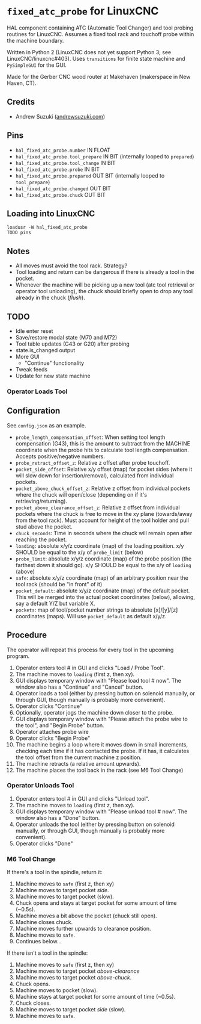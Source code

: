 # `fixed_atc_probe` for LinuxCNC 

HAL component containing ATC (Automatic Tool Changer) and tool probing routines for LinuxCNC. Assumes a fixed tool rack and touchoff probe within the machine boundary.

Written in Python 2 (LinuxCNC does not yet support Python 3; see LinuxCNC/linuxcnc#403). Uses `transitions` for finite state machine and `PySimpleGUI` for the GUI.

Made for the Gerber CNC wood router at Makehaven (makerspace in New Haven, CT).

## Credits

- Andrew Suzuki ([andrewsuzuki.com](https://andrewsuzuki.com))

## Pins

- `hal_fixed_atc_probe.number` IN FLOAT
- `hal_fixed_atc_probe.tool_prepare` IN BIT (internally looped to `prepared`)
- `hal_fixed_atc_probe.tool_change` IN BIT
- `hal_fixed_atc_probe.probe` IN BIT
- `hal_fixed_atc_probe.prepared` OUT BIT (internally looped to `tool_prepare`)
- `hal_fixed_atc_probe.changed` OUT BIT
- `hal_fixed_atc_probe.chuck` OUT BIT

## Loading into LinuxCNC

```
loadusr -W hal_fixed_atc_probe
TODO pins
```

## Notes

- All moves must avoid the tool rack. Strategy?
- Tool loading and return can be dangerous if there is already a tool in the
  pocket.
- Whenever the machine will be picking up a new tool (atc tool retrieval or
  operator tool unloading), the chuck should briefly open to drop any tool
  already in the chuck (*flush*).

## TODO

- Idle enter reset
- Save/restore modal state (M70 and M72)
- Tool table updates (G43 or G20) after probing
- state.is_changed output
- More GUI
  - "Continue" functionality
- Tweak feeds
- Update for new state machine

### Operator Loads Tool


## Configuration

See `config.json` as an example.

- `probe_length_compensation_offset`: When setting tool length compensation
  (G43), this is the amount to subtract from the MACHINE coordinate when the
  probe hits to calculate tool length compensation. Accepts positive/negative
  numbers.
- `probe_retract_offset_z`: Relative z offset after probe touchoff.
- `pocket_side_offset`: Relative x/y offset (map) for pocket sides (where it
  will slow down for insertion/removal), calculated from individual pockets.
- `pocket_above_chuck_offset_z`: Relative z offset from individual pockets
  where the chuck will open/close (depending on if it's retrieving/returning).
- `pocket_above_clearance_offset_z`: Relative z offset from individual pockets
  where the chuck is free to move in the xy plane (towards/away from the tool
  rack). Must account for height of the tool holder and pull stud above the
  pocket.
- `chuck_seconds`: Time in seconds where the chuck will remain open after
  reaching the pocket.
- `loading`: absolute x/y/z coordinate (map) of the loading position. x/y SHOULD
  be equal to the x/y of `probe_limit` (below)
- `probe_limit`: absolute x/y/z coordinate (map) of the probe position (the
  farthest down it should go). x/y SHOULD be equal to the x/y of `loading`
  (above)
- `safe`: absolute x/y/z coordinate (map) of an arbitrary position near the tool
  rack (should be "in front" of it)
- `pocket_default`: absolute x/y/z coordinate (map) of the default pocket. This
  will be merged into the actual pocket coordinates (below), allowing, say a
  default Y/Z but variable X.
- `pockets`: map of tool/pocket number strings to absolute [x]/[y]/[z]
  coordinates (maps). Will use `pocket_default` as default x/y/z.

## Procedure

The operator will repeat this process for every tool in the upcoming program.

1. Operator enters tool # in GUI and clicks "Load / Probe Tool".
2. The machine moves to `loading` (first z, then xy).
3. GUI displays temporary window with "Please load tool # now". The window also
   has a "Continue" and "Cancel" button.
4. Operator loads a tool (either by pressing button on solenoid manually, or
   through GUI, though manually is probably more convenient).
5. Operator clicks "Continue"
6. Optionally, operator jogs the machine down closer to the probe.
7. GUI displays temporary window with "Please attach the probe wire to the
   tool", and "Begin Probe" button.
8. Operator attaches probe wire
9. Operator clicks "Begin Probe"
10. The machine begins a loop where it moves down in small increments, checking
    each time if it has contacted the probe. If it has, it calculates the tool
    offset from the current machine z position.
11. The machine retracts (a relative amount upwards).
12. The machine places the tool back in the rack (see M6 Tool Change)

### Operator Unloads Tool

1. Operator enters tool # in GUI and clicks "Unload tool".
2. The machine moves to `loading` (first z, then xy).
3. GUI displays temporary window with "Please unload tool # now". The window also
   has a "Done" button.
4. Operator unloads the tool (either by pressing button on solenoid manually, or
   through GUI, though manually is probably more convenient).
5. Operator clicks "Done"

### M6 Tool Change

If there's a tool in the spindle, return it:

1. Machine moves to `safe` (first z, then xy)
2. Machine moves to target pocket *side*.
3. Machine moves to target pocket (slow).
4. Chuck opens and stays at target pocket for some amount of time (~0.5s).
5. Machine moves a bit above the pocket (chuck still open).
6. Machine closes chuck.
7. Machine moves further upwards to clearance position.
8. Machine moves to `safe`.
9. Continues below...

If there isn't a tool in the spindle:

1. Machine moves to `safe` (first z, then xy)
2. Machine moves to target pocket *above-clearance*
3. Machine moves to target pocket *above-chuck*.
4. Chuck opens.
5. Machine moves to pocket (slow).
6. Machine stays at target pocket for some amount of time (~0.5s).
7. Chuck closes.
8. Machine moves to target pocket *side* (slow).
9. Machine moves to `safe`.
